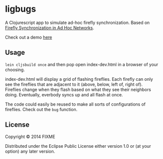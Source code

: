 # ligbugs

A Clojurescript app to simulate ad-hoc firefly synchronization. Based on [Firefly Synchronization in Ad Hoc Networks](https://mobile.aau.at/publications/tyrrell-2006-minema-firefly.pdf).

Check out a demo [here](http://nherzing.github.io/ligbugs/)

## Usage

`lein cljsbuild once` and then pop open index-dev.html in a browser of your choosing.

index-dev.html will display a grid of flashing fireflies. Each firefly can only see the fireflies that are adjacent to it (above, below, left of, right of). Fireflies change when they flash based on what they see their neighbors doing. Eventually, everbody syncs up and all flash at once.

The code could easily be reused to make all sorts of configurations of fireflies. Check out the `bug` function.

## License

Copyright © 2014 FIXME

Distributed under the Eclipse Public License either version 1.0 or (at
your option) any later version.
